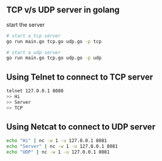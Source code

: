 ## TCP v/s UDP server in golang

start the server

```bash
# start a tcp server
go run main.go tcp.go udp.go -p tcp

# start a udp server
go run main.go tcp.go udp.go -p udp
```

## Using Telnet to connect to TCP server

```bash
telnet 127.0.0.1 8080
>> Hi
>> Server
>> TCP
```

## Using Netcat to connect to UDP server

```bash
echo "Hi" | nc -w 1 -u 127.0.0.1 8081
echo "Server" | nc -w 1 -u 127.0.0.1 8081
echo "UDP" | nc -w 1 -u 127.0.0.1 8081
```